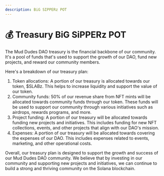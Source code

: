 ```yaml
---
description: BiG SIPPERz POT
---
```


# 💰 Treasury BiG SiPPERz POT

The Mud Dudes DAO treasury is the financial backbone of our community. It's a pool of funds that's used to support the growth of our DAO, fund new projects, and reward our community members.

Here's a breakdown of our treasury plan:

1. Token allocations: A portion of our treasury is allocated towards our token, $SLABz. This helps to increase liquidity and support the value of our token.
2. Community funds: 50% of our revenue share from NFT mints will be allocated towards community funds through our token. These funds will be used to support our community through various initiatives such as airdrops, rewards programs, and more.
3. Project funding: A portion of our treasury will be allocated towards funding new projects and initiatives. This includes funding for new NFT collections, events, and other projects that align with our DAO's mission.
4. Expenses: A portion of our treasury will be allocated towards covering the expenses of our DAO. This includes expenses related to events, marketing, and other operational costs.

Overall, our treasury plan is designed to support the growth and success of our Mud Dudes DAO community. We believe that by investing in our community and supporting new projects and initiatives, we can continue to build a strong and thriving community on the Solana blockchain.
